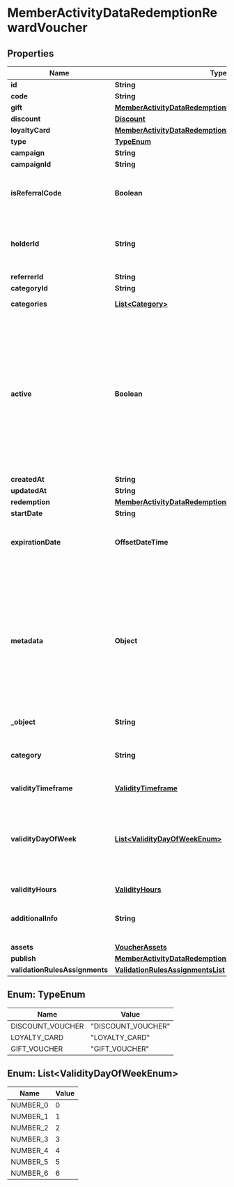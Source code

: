 

# MemberActivityDataRedemptionRewardVoucher


## Properties

| Name | Type | Description |
|------------ | ------------- | ------------- |
|**id** | **String** |  |
|**code** | **String** |  |
|**gift** | [**MemberActivityDataRedemptionRewardVoucherGift**](MemberActivityDataRedemptionRewardVoucherGift.md) |  |
|**discount** | [**Discount**](Discount.md) |  |
|**loyaltyCard** | [**MemberActivityDataRedemptionRewardVoucherLoyaltyCard**](MemberActivityDataRedemptionRewardVoucherLoyaltyCard.md) |  |
|**type** | [**TypeEnum**](#TypeEnum) |  |
|**campaign** | **String** |  |
|**campaignId** | **String** |  |
|**isReferralCode** | **Boolean** | Flag indicating whether this voucher is a referral code; &#x60;true&#x60; for campaign type &#x60;REFERRAL_PROGRAM&#x60;. |
|**holderId** | **String** | Unique customer identifier of the redeemable holder. It equals to the customer ID assigned by Voucherify. |
|**referrerId** | **String** |  |
|**categoryId** | **String** |  |
|**categories** | [**List&lt;Category&gt;**](Category.md) | Contains details about the category. |
|**active** | **Boolean** | Shows whether the voucher is on or off. &#x60;true&#x60; indicates an *active* voucher and &#x60;false&#x60; indicates an *inactive* voucher. and A flag to toggle the voucher on or off. You can disable a voucher even though it&#39;s within the active period defined by the &#x60;start_date&#x60; and &#x60;expiration_date&#x60;.    - &#x60;true&#x60; indicates an *active* voucher - &#x60;false&#x60; indicates an *inactive* voucher |
|**createdAt** | **String** |  |
|**updatedAt** | **String** |  |
|**redemption** | [**MemberActivityDataRedemptionRewardVoucherRedemption**](MemberActivityDataRedemptionRewardVoucherRedemption.md) |  |
|**startDate** | **String** |  |
|**expirationDate** | **OffsetDateTime** | Expiration timestamp defines when the code expires in ISO 8601 format.  Voucher is *inactive after* this date. |
|**metadata** | **Object** | A set of custom key/value pairs that you can attach to a voucher. The metadata object stores all custom attributes assigned to the voucher. and The metadata object stores all custom attributes assigned to the code. A set of key/value pairs that you can attach to a voucher object. It can be useful for storing additional information about the voucher in a structured format. |
|**_object** | **String** |  |
|**category** | **String** | Tag defining the category that this voucher belongs to. Useful when listing vouchers using the List Vouchers endpoint. |
|**validityTimeframe** | [**ValidityTimeframe**](ValidityTimeframe.md) |  |
|**validityDayOfWeek** | [**List&lt;ValidityDayOfWeekEnum&gt;**](#List&lt;ValidityDayOfWeekEnum&gt;) | Integer array corresponding to the particular days of the week in which the voucher is valid.  - &#x60;0&#x60; Sunday - &#x60;1&#x60; Monday - &#x60;2&#x60; Tuesday - &#x60;3&#x60; Wednesday - &#x60;4&#x60; Thursday - &#x60;5&#x60; Friday - &#x60;6&#x60; Saturday |
|**validityHours** | [**ValidityHours**](ValidityHours.md) |  |
|**additionalInfo** | **String** | An optional field to keep any extra textual information about the code such as a code description and details. |
|**assets** | [**VoucherAssets**](VoucherAssets.md) |  |
|**publish** | [**MemberActivityDataRedemptionRewardVoucherPublish**](MemberActivityDataRedemptionRewardVoucherPublish.md) |  |
|**validationRulesAssignments** | [**ValidationRulesAssignmentsList**](ValidationRulesAssignmentsList.md) |  |



## Enum: TypeEnum

| Name | Value |
|---- | -----|
| DISCOUNT_VOUCHER | &quot;DISCOUNT_VOUCHER&quot; |
| LOYALTY_CARD | &quot;LOYALTY_CARD&quot; |
| GIFT_VOUCHER | &quot;GIFT_VOUCHER&quot; |



## Enum: List&lt;ValidityDayOfWeekEnum&gt;

| Name | Value |
|---- | -----|
| NUMBER_0 | 0 |
| NUMBER_1 | 1 |
| NUMBER_2 | 2 |
| NUMBER_3 | 3 |
| NUMBER_4 | 4 |
| NUMBER_5 | 5 |
| NUMBER_6 | 6 |



